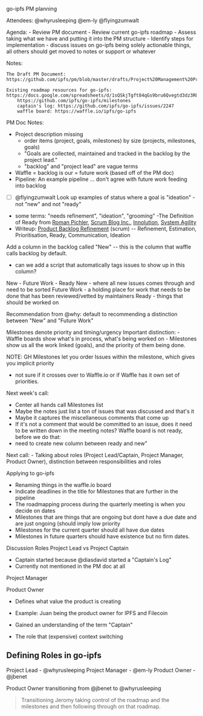 go-ipfs PM planning

Attendees:
    @whyrusleeping
    @em-ly
    @flyingzumwalt
    
Agenda:
     - Review PM document
     - Review current go-ipfs roadmap
     - Assess taking what we have and putting it into the PM structure
     - Identify steps for implementation
    - discuss issues on go-ipfs being solely actionable things, all others should get moved to notes or support or whatever

Notes:
    
    The Draft PM Document: https://github.com/ipfs/pm/blob/master/drafts/Project%20Management%20Process.md

    Existing roadmap resources for go-ipfs:
    https://docs.google.com/spreadsheets/d/1sQSkjTgft84qGs9bru6Qvegtd3dz3ROgQmLQBFMDstU/edit#gid=1197279931
        https://github.com/ipfs/go-ipfs/milestones
        captain's log: https://github.com/ipfs/go-ipfs/issues/2247
        waffle board: https://waffle.io/ipfs/go-ipfs
    
        
PM Doc Notes:
- Project description missing
     - order items (project, goals, milestones) by size (projects, milestones, goals)
     - "Goals are collected, maintained and tracked in the backlog by the project lead."
     - "backlog" and "project lead" are vague terms
- Waffle = backlog is our = future work (based off of the PM doc)
- Pipeline: An example pipeline ... don't agree with future work feeding into backlog
 - [ ] @flyingzumwalt Look up examples of status where a goal is "ideation" - not "new" and not "ready" 
  - some terms: "needs refinement", "ideation", "grooming"
  -The Definition of Ready from [Roman Pichler](http://www.romanpichler.com/blog/the-definition-of-ready/), [Scrum Blog Inc.](https://www.scruminc.com/definition-of-ready/), [Innolution](http://www.innolution.com/blog/definition-of-ready), [System Agility](https://systemagility.com/2011/05/17/definition-of-ready/)
  - Writeup: [Product Backlog Refinement](https://rthewitt.com/2013/06/16/product-backlog-refinement/) (scrum) -- Refinement, Estimation, Prioritisation, Ready, Communication, Ideation


Add a column in the backlog called "New" -- this is the column that waffle calls backlog by default.
 - can we add a script that automatically tags issues to show up in this column?

New - Future Work - Ready
New - where all new issues comes through and need to be sorted
Future Work - a holding place for work that needs to be done that has been reviewed/vetted by maintainers
Ready - things that should be worked on

Recommendation from @why: default to recommending a distinction between "New" and "Future Work"

Milestones denote priority and timing/urgency
Important distinction: 
    - Waffle boards show what's in process, what's being worked on
    - Milestones show us all the work linked (goals), and the priority of them being done.

NOTE: GH Milestones let you order Issues within the milestone, which gives you implicit priority
- not sure if it crosses over to Waffle.io or if Waffle has it own set of priorities.

Next week's call:
- Center all hands call Milestones list
 - Maybe the notes just list a ton of issues that was discussed and that's it
 - Maybe it captures the miscellaneous comments that come up
 - If it's not a comment that would be committed to an issue, does it need to be written down in the meeting notes?
Waffle board is not ready, before we do that:
- need to create new column between ready and new"

Next call:
    - Talking about roles (Project Lead/Captain, Project Manager, Product Owner), distinction between responsibilities and roles


Applying to go-ipfs
- Renaming things in the waffle.io board
- Indicate deadlines in the title for Milestones that are further in the pipeline
- The roadmapping process during the quarterly meeting is when you decide on dates
- Milestones that are things that are ongoing but dont have a due date and are just ongoing (should imply low priority
- Milestones for the current quarter should all have due dates
- Milestones in future quarters should have existence but no firm dates.


Discussion Roles 
Project Lead vs Project Captain
 - Captain started because @diasdavid started a "Captain's Log"
 - Currently not mentioned in the PM doc at all

Project Manager



Product Owner
 - Defines what value the product is creating
 - Example: Juan being the product owner for IPFS and Filecoin


 - Gained an understanding of the term "Captain"
 - The role that (expensive) context switching 
 
## Defining Roles in go-ipfs
Project Lead - @whyrusleeping
Project Manager - @em-ly
Product Owner - @jbenet

Product Owner transitioning from @jbenet to @whyrusleeping
 > Transitioning Jeromy taking control of the roadmap and the milestones and then following through on that roadmap.
 > 






